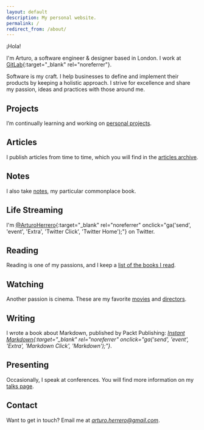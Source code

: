 ```yaml
---
layout: default
description: My personal website.
permalink: /
redirect_from: /about/
---
```


¡Hola!

I'm Arturo, a software engineer & designer based in London. I work at [GitLab][9]{:target="_blank" rel="noreferrer"}.

Software is my craft. I help businesses to define and implement their products
by keeping a holistic approach. I strive for excellence and share my passion,
ideas and practices with those around me.


## Projects

I’m continually learning and working on [personal projects][8].


## Articles

I publish articles from time to time, which you will find in the [articles archive][3].


## Notes

I also take [notes][10], my particular commonplace book.


## Life Streaming

I'm [@ArturoHerrero][4]{:target="_blank" rel="noreferrer" onclick="ga('send', 'event', 'Extra', 'Twitter Click', 'Twitter Home');"} on Twitter.


## Reading

Reading is one of my passions, and I keep a [list of the books I read][7].


## Watching

Another passion is cinema. These are my favorite [movies][11] and [directors][12].


## Writing

I wrote a book about Markdown, published by Packt Publishing: *[Instant Markdown][5]{:target="_blank" rel="noreferrer" onclick="ga('send', 'event', 'Extra', 'Markdown Click', 'Markdown');"}*.


## Presenting

Occasionally, I speak at conferences. You will find more information on my [talks page][6].


## Contact

Want to get in touch? Email me at *<arturo.herrero@gmail.com>*.


[3]: /articles
[4]: https://twitter.com/ArturoHerrero
[5]: https://www.packtpub.com/web-development/instant-markdown-instant
[6]: /talks
[7]: /books
[8]: /projects
[9]: https://gitlab.com
[10]: /notes
[11]: /movies
[12]: /directors
